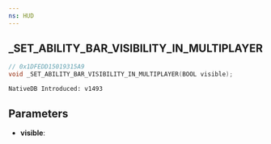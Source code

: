 ```yaml
---
ns: HUD
---
```

## _SET_ABILITY_BAR_VISIBILITY_IN_MULTIPLAYER

```c
// 0x1DFEDD15019315A9
void _SET_ABILITY_BAR_VISIBILITY_IN_MULTIPLAYER(BOOL visible);
```

```
NativeDB Introduced: v1493
```

## Parameters
* **visible**:
